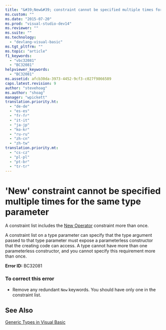 ```yaml
---
title: "&#39;New&#39; constraint cannot be specified multiple times for the same type parameter"
ms.custom: ""
ms.date: "2015-07-20"
ms.prod: "visual-studio-dev14"
ms.reviewer: ""
ms.suite: ""
ms.technology: 
  - "devlang-visual-basic"
ms.tgt_pltfrm: ""
ms.topic: "article"
f1_keywords: 
  - "vbc32081"
  - "BC32081"
helpviewer_keywords: 
  - "BC32081"
ms.assetid: afcb30da-3973-4452-9cf3-c027f9866589
caps.latest.revision: 9
author: "stevehoag"
ms.author: "shoag"
manager: "wpickett"
translation.priority.ht: 
  - "de-de"
  - "es-es"
  - "fr-fr"
  - "it-it"
  - "ja-jp"
  - "ko-kr"
  - "ru-ru"
  - "zh-cn"
  - "zh-tw"
translation.priority.mt: 
  - "cs-cz"
  - "pl-pl"
  - "pt-br"
  - "tr-tr"
---
```

# &#39;New&#39; constraint cannot be specified multiple times for the same type parameter
A constraint list includes the [New Operator](../../visual-basic/language-reference/operators/new-operator.md) constraint more than once.  
  
 A constraint list on a type parameter can specify that the type argument passed to that type parameter must expose a parameterless constructor that the creating code can access. A type cannot have more than one parameterless constructor, and you cannot specify this requirement more than once.  
  
 **Error ID:** BC32081  
  
### To correct this error  
  
-   Remove any redundant `New` keywords. You should have only one in the constraint list.  
  
## See Also  
 [Generic Types in Visual Basic](../../visual-basic/programming-guide/language-features/data-types/generic-types.md)